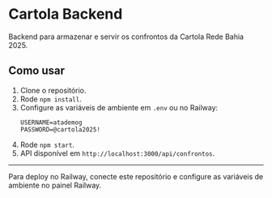 # Cartola Backend

Backend para armazenar e servir os confrontos da Cartola Rede Bahia 2025.

## Como usar

1. Clone o repositório.
2. Rode `npm install`.
3. Configure as variáveis de ambiente em `.env` ou no Railway:
   ```
   USERNAME=atademog
   PASSWORD=@cartola2025!
   ```
4. Rode `npm start`.
5. API disponível em `http://localhost:3000/api/confrontos`.

---

Para deploy no Railway, conecte este repositório e configure as variáveis de ambiente no painel Railway.